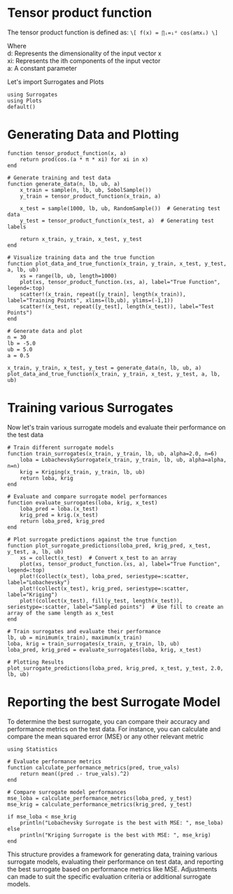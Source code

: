 # Tensor product function
The tensor product function is defined as:
``\[ f(x) = ∏ᵢ=₁ᵈ cos(aπxᵢ) \]``

Where\
d: Represents the dimensionality of the input vector x\
xi: Represents the ith components of the input vector\
a: A constant parameter

Let's import Surrogates and Plots
```
using Surrogates
using Plots
default()
```

# Generating Data and Plotting

```@example tensor
function tensor_product_function(x, a)
    return prod(cos.(a * π * xi) for xi in x)
end

# Generate training and test data
function generate_data(n, lb, ub, a)
    x_train = sample(n, lb, ub, SobolSample())
    y_train = tensor_product_function(x_train, a)
    
    x_test = sample(1000, lb, ub, RandomSample())  # Generating test data
    y_test = tensor_product_function(x_test, a)  # Generating test labels
    
    return x_train, y_train, x_test, y_test
end

# Visualize training data and the true function
function plot_data_and_true_function(x_train, y_train, x_test, y_test, a, lb, ub)
    xs = range(lb, ub, length=1000)
    plot(xs, tensor_product_function.(xs, a), label="True Function", legend=:top)
    scatter!(x_train, repeat([y_train], length(x_train)), label="Training Points", xlims=(lb,ub), ylims=(-1,1))
    scatter!(x_test, repeat([y_test], length(x_test)), label="Test Points")
end

# Generate data and plot
n = 30
lb = -5.0
ub = 5.0
a = 0.5

x_train, y_train, x_test, y_test = generate_data(n, lb, ub, a)
plot_data_and_true_function(x_train, y_train, x_test, y_test, a, lb, ub)
```

# Training various Surrogates
Now let's train various surrogate models and evaluate their performance on the test data

```@example tensor
# Train different surrogate models
function train_surrogates(x_train, y_train, lb, ub, alpha=2.0, n=6)
    loba = LobachevskySurrogate(x_train, y_train, lb, ub, alpha=alpha, n=n)
    krig = Kriging(x_train, y_train, lb, ub)
    return loba, krig
end

# Evaluate and compare surrogate model performances
function evaluate_surrogates(loba, krig, x_test)
    loba_pred = loba.(x_test)
    krig_pred = krig.(x_test)
    return loba_pred, krig_pred
end

# Plot surrogate predictions against the true function
function plot_surrogate_predictions(loba_pred, krig_pred, x_test, y_test, a, lb, ub)
    xs = collect(x_test)  # Convert x_test to an array
    plot(xs, tensor_product_function.(xs, a), label="True Function", legend=:top)
    plot!(collect(x_test), loba_pred, seriestype=:scatter, label="Lobachevsky")
    plot!(collect(x_test), krig_pred, seriestype=:scatter, label="Kriging")
    plot!(collect(x_test), fill(y_test, length(x_test)), seriestype=:scatter, label="Sampled points")  # Use fill to create an array of the same length as x_test
end

# Train surrogates and evaluate their performance
lb, ub = minimum(x_train), maximum(x_train)
loba, krig = train_surrogates(x_train, y_train, lb, ub)
loba_pred, krig_pred = evaluate_surrogates(loba, krig, x_test)

# Plotting Results
plot_surrogate_predictions(loba_pred, krig_pred, x_test, y_test, 2.0, lb, ub)
```

# Reporting the best Surrogate Model
To determine the best surrogate, you can compare their accuracy and performance metrics on the test data. For instance, you can calculate and compare the mean squared error (MSE) or any other relevant metric

```@example tensor
using Statistics

# Evaluate performance metrics
function calculate_performance_metrics(pred, true_vals)
    return mean((pred .- true_vals).^2)
end

# Compare surrogate model performances
mse_loba = calculate_performance_metrics(loba_pred, y_test)
mse_krig = calculate_performance_metrics(krig_pred, y_test)

if mse_loba < mse_krig
    println("Lobachevsky Surrogate is the best with MSE: ", mse_loba)
else
    println("Kriging Surrogate is the best with MSE: ", mse_krig)
end
```

This structure provides a framework for generating data, training various 
surrogate models, evaluating their performance on test data, and reporting 
the best surrogate based on performance metrics like MSE. Adjustments can made to suit the specific evaluation criteria or additional surrogate models.

